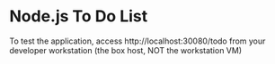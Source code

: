 # Node.js To Do List

To test the application, access http://localhost:30080/todo from your developer workstation (the box host, NOT the workstation VM)

